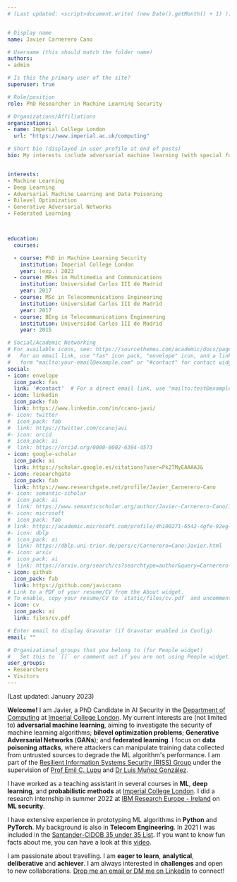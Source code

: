 ```yaml
---
# (Last updated: <script>document.write( (new Date().getMonth() + 1) );</script>/<script>document.write( new Date().getFullYear() );</script>)


# Display name
name: Javier Carnerero Cano

# Username (this should match the folder name)
authors:
- admin

# Is this the primary user of the site?
superuser: true

# Role/position
role: PhD Researcher in Machine Learning Security

# Organizations/Affiliations
organizations:
- name: Imperial College London
  url: "https://www.imperial.ac.uk/computing"

# Short bio (displayed in user profile at end of posts)
bio: My interests include adversarial machine learning (with special focus on data poisoning attacks); bilevel optimization problems; and Generative Adversarial Networks (GANs).


interests:
- Machine Learning
- Deep Learning
- Adversarial Machine Learning and Data Poisoning
- Bilevel Optimization
- Generative Adversarial Networks
- Federated Learning



education:
  courses:

  - course: PhD in Machine Learning Security
    institution: Imperial College London
    year: (exp.) 2023
  - course: MRes in Multimedia and Communications
    institution: Universidad Carlos III de Madrid
    year: 2017
  - course: MSc in Telecommunications Engineering
    institution: Universidad Carlos III de Madrid
    year: 2017
  - course: BEng in Telecommunications Engineering
    institution: Universidad Carlos III de Madrid
    year: 2015

# Social/Academic Networking
# For available icons, see: https://sourcethemes.com/academic/docs/page-builder/#icons
#   For an email link, use "fas" icon pack, "envelope" icon, and a link in the
#   form "mailto:your-email@example.com" or "#contact" for contact widget.
social:
- icon: envelope
  icon_pack: fas
  link: '#contact'  # For a direct email link, use "mailto:test@example.org".
- icon: linkedin
  icon_pack: fab
  link: https://www.linkedin.com/in/ccano-javi/
#- icon: twitter
#  icon_pack: fab
#  link: https://twitter.com/ccanojavi
#- icon: orcid
#  icon_pack: ai
#  link: https://orcid.org/0000-0002-6394-4573
- icon: google-scholar
  icon_pack: ai
  link: https://scholar.google.es/citations?user=Pk2TMyEAAAAJ&
- icon: researchgate
  icon_pack: fab
  link: https://www.researchgate.net/profile/Javier_Carnerero-Cano
#- icon: semantic-scholar
#  icon_pack: ai
#  link: https://www.semanticscholar.org/author/Javier-Carnerero-Cano/1414741164  
#- icon: microsoft
#  icon_pack: fab
# link: https://academic.microsoft.com/profile/4h100271-6542-4gfe-92eg-269931263i20/javiccano/publication/search?q=Javier%20Carnerero-Cano&qe=%2540%2540%2540USER.PUBLICATIONS%253D4d100271-6542-4cba-92ac-269931263e20&f=&orderBy=0
#- icon: dblp
#  icon_pack: ai
#  link: https://dblp.uni-trier.de/pers/c/Carnerero=Cano:Javier.html  
#- icon: arxiv
#  icon_pack: ai
#  link: https://arxiv.org/search/cs?searchtype=author&query=Carnerero-Cano%2C+J  
- icon: github
  icon_pack: fab
  link: https://github.com/javiccano
# Link to a PDF of your resume/CV from the About widget.
# To enable, copy your resume/CV to `static/files/cv.pdf` and uncomment the lines below.
- icon: cv
  icon_pack: ai
  link: files/cv.pdf

# Enter email to display Gravatar (if Gravatar enabled in Config)
email: ""

# Organizational groups that you belong to (for People widget)
#   Set this to `[]` or comment out if you are not using People widget.
user_groups:
- Researchers
- Visitors
---
```




(Last updated: January 2023)


**Welcome!** I am Javier, a PhD Candidate in AI Security in the <a href="http://www.imperial.ac.uk/computing">Department of Computing</a> at <a href="https://www.imperial.ac.uk/">Imperial College London</a>. My current interests are (not limited to) **adversarial machine learning**, aiming to investigate the security of machine learning algorithms; **bilevel optimization problems**; **Generative Adversarial Networks** (**GANs**); and **federated learning**. I focus on **data poisoning attacks**, where attackers can manipulate training data
collected from untrusted sources to degrade the ML algorithm's performance. I am part of the <a href="http://rissgroup.org">Resilient Information Systems Security (RISS) Group</a> under the supervision of <a href="https://www.imperial.ac.uk/people/e.c.lupu">Prof Emil C. Lupu</a> and <a href="https://www.doc.ic.ac.uk/~lmunozgo/">Dr Luis Muñoz González</a>. 

I have worked as a teaching assistant in several courses in **ML**, **deep learning**, and **probabilistic methods** at <a href="https://www.imperial.ac.uk/">Imperial College London</a>. I did a research internship in summer 2022 at <a href="https://research.ibm.com/labs/ireland">IBM Research Europe - Ireland</a> on **ML security**. 

 I have extensive experience in prototyping ML algorithms in **Python** and **PyTorch**.  My background is also in **Telecom Engineering**. In 2021 I was included in the <a href="https://www.cidob.org/es/actividades/lineas_de_investigacion_tematicas/cidob/santander_cidob_35_under_35_list2/santander_cidob_35_under_35_list_javier_carnerero_cano">Santander-CIDOB 35 under 35 List</a>. If you want to know fun facts about me, you can have a look at this <a href="https://www.youtube.com/watch?v=h7aS7ySgUVU">video</a>.

I am passionate about travelling. I am **eager to learn**, **analytical**, **deliberative** and **achiever**. I am always interested in **challenges** and open to new collaborations. <a href="#contact">Drop me an email or DM me on LinkedIn</a> to connect!  

